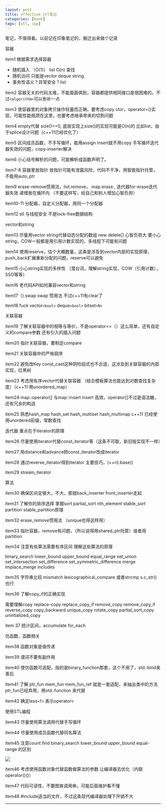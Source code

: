 ```yaml
---
layout: post
title: effective stl笔记
categories: [book]
tags: [stl, cpp]
---
```

笔记，不值得看。以前记在印象笔记的，搬迁出来做个记录

<!-- more -->

容器

item1 根据需求选择容器

- 随机插入 （O(1)） list O(n) 查找
- 随机访问 只能是vector deque string
- 事务性语义？异常安全？list

item2 容器无关的代码太难，不能面面俱到，容器都提供相同接口是很困难的，不过`<algorithm>`可以弥补一点

item3 使容器里的对象拷贝操作轻量而正确，要考虑copy ctor，operator=()实现，可能性能瓶颈在这里，也要考虑继承带来的切割问题

item4 empty代替 size()==0, 底层实现上size()的实现可能是O(n)的 比如list，由于splice设计问题（c++11已经优化了）

item5 区间成员函数，不手写循环，能用assign insert就不用copy 手写循环迭代器失效的问题，copy-inserter解决

item6 小心括号解析的问题，可能解析成函数声明了。

item7-8 容器里放指针 放指针可能有泄露风险，代码不干净，用智能指针托管，不能用auto_ptr

item9 erase-remove惯用法，list.remove， map.erase , 迭代器for-erase迭代器失效 递增放在循环内 （不要这样写，给自己和别人增加心智负担）

item10-11 分配器，自定义分配器，用同一个分配器

item12 stl 与线程安全  不是lock-free数据结构

vector和string

item13 尽量用vector string代替动态分配的数组 new delete[] 心智负担大  要小心string，COW一般都是用引用计数实现的，多线程下可能有问题

item14 使用reserve，估个大概数量，这条是涉及到vector内部的实现原理，push_back扩展重新分配的问题，reserve可以避免

item15 小心string实现的多样性 （潜台词，理解string实现，COW（引用计数），SSO等等）

item16 老代码API如何兼容vector和string

item17（).swap swap 惯用法 不过c++11有clear了

item18 fuck vector`<bool>` deque`<bool>` bitset`<N>`

关联容器

item19 了解关联容器中的相等与等价，不是operator==（）这么简单，还有自定义的compare参数 还有引入的插入问题

item20 指针关联容器，要制定compare

item21 关联容器中的严格弱序

item22 避免改Key const_cast这种阴险招式也不合适，这涉及到关联容器的内部实现，红黑树

item23 考虑用有序vector代替关联容器 （结合模板算法也能达到对数查找复杂度）（c++11 用unordered_map）

item24 map::operator[] 与map::insert insert 高效，operator[]不过是语法糖，还有冗余的构造

item25 熟悉hash_map hash_set hash_multiset hash_multimap c++11 已经使用unordered前缀，常数查找

迭代器 重点在于iterator的原理

item26 尽量使用iterator代替const_iterator等（这条不可取，新旧版实现不一样）

item27 用distance和advance把const_iterator改成iterator

item28 通过reverse_iterator得到iterator 主要技巧，(++ri).base()

item29 stream_iterator

算法

item30 确保区间足够大，不大，那就back_inserter front_inserter走起

item31 了解你的排序选择 掌握sort partial_sort nth_element stable_sort partition stable_partition原理

item32 erase_remove惯用法 （unique也得这样用）

item33 指针容器，remove有问题，（所以说得用shared_ptr托管）或者用partition

item34 注意有些算法需要有序区间 理解这些算法的原理

binary_search lower_bound upper_bound equal_range set_union set_intersection set_difference set_symmetric_difference merge implace_merge includes

item35 字符串比较 mismatch lexicographical_compare 或者strcmp s.c_str()也行

item36 了解copy_if的正确实现

需要理解copy replace-copy replace_copy_if remove_copy remove_copy_if reverse_copy copy_backward unique_copy rotate_copy partial_sort_copy unintialized_copy

item 37 统计区间，accumulate for_each

仿函数，函数相关

item38 函数对象是值传递

item39 谓词不要有副作用

item40 使仿函数可适配，指的是binary_function那套，这个不用了，std::bind来善后

item41 了解 ptr_fun mem_fun mem_fun_ref 就是一套适配，来抽出类中的方法 ptr_fun已经弃用，用std::function 来代替

item42 确定less`<T>` 表示operator<

使用STL编程

item43 尽量使用算法调用代替手写循环

item44 尽量使用成员函数代替同名算法

item45 注意count find binary_search lower_bound upper_bound equal-range 的区别

<img src="https://wanghenshui.github.io/assets/lb.png">

item46 考虑使用函数对象代替函数做算法的参数 让编译器去优化（内联operator()()）

item47 代码可读性，不要图爽调用串，可能后面维护看不懂

item48 #include适当的文件，不过这条现代编译器处理下开销不大

---
